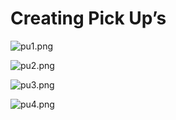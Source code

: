 # Creating Pick Up’s

<p><img src="https://vertexschool.instructure.com/courses/288/files/17123/preview?verifier=gPnllQUiv6TPZmlylYoTb9IuydbgyweQMQiEMSkr" alt="pu1.png" data-api-endpoint="https://vertexschool.instructure.com/api/v1/courses/288/files/17123" data-api-returntype="File"></p>
<p><img src="https://vertexschool.instructure.com/courses/288/files/17124/preview?verifier=C2mQJ6JFi3UpdTeS6eTDj0pt3Pd2TZpFfTZtwHHx" alt="pu2.png" data-api-endpoint="https://vertexschool.instructure.com/api/v1/courses/288/files/17124" data-api-returntype="File"></p>
<p><img src="https://vertexschool.instructure.com/courses/288/files/17125/preview?verifier=9KX5bjYXku0KiE3ljA3JqMsO3ek0fIG2yWqdNLgj" alt="pu3.png" data-api-endpoint="https://vertexschool.instructure.com/api/v1/courses/288/files/17125" data-api-returntype="File"></p>
<p><img src="https://vertexschool.instructure.com/courses/288/files/17126/preview?verifier=8zZu9jw6WCpRN0nCOInCfz9jDCAZpmWCtnQQf4H8" alt="pu4.png" data-api-endpoint="https://vertexschool.instructure.com/api/v1/courses/288/files/17126" data-api-returntype="File"></p>